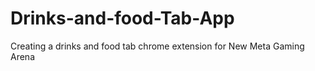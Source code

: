 # Drinks-and-food-Tab-App
Creating a drinks and food tab chrome extension for New Meta Gaming Arena 
